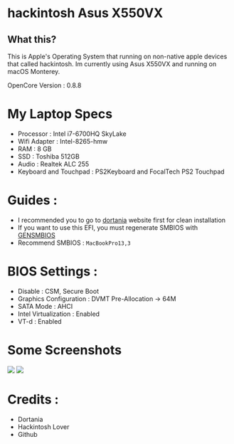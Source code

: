 # hackintosh Asus X550VX

## What this?

This is Apple's Operating System that running on non-native apple devices that called hackintosh.
Im currently using Asus X550VX and running on macOS Monterey.

OpenCore Version : 0.8.8

# My Laptop Specs
* Processor : Intel i7-6700HQ SkyLake
* Wifi Adapter : Intel-8265-hmw
* RAM : 8 GB
* SSD : Toshiba 512GB
* Audio : Realtek ALC 255
* Keyboard and Touchpad : PS2Keyboard and FocalTech PS2 Touchpad

# Guides :
- I recommended you to go to [dortania](https://dortania.github.io/OpenCore-Install-Guide/) website first for clean installation
- If you want to use this EFI, you must regenerate SMBIOS with [GENSMBIOS](https://github.com/corpnewt/GenSMBIOS)
- Recommend SMBIOS : `MacBookPro13,3`

# BIOS Settings :
- Disable : CSM, Secure Boot
- Graphics Configuration : DVMT Pre-Allocation → 64M
- SATA Mode : AHCI
- Intel Virtualization : Enabled
- VT-d : Enabled

# Some Screenshots
<img src="https://raw.githubusercontent.com/dialgacylert/hackintosh_asus_X550VX/main/img/1.png?token=GHSAT0AAAAAAB6FA76J6OEZZMFL4RJOW6OQY63UGKQ">
<img src="https://raw.githubusercontent.com/dialgacylert/hackintosh_asus_X550VX/main/img/2.png?token=GHSAT0AAAAAAB6FA76IBMMFCAFOPHWFVY4GY63UH6Q">

# Credits :
- Dortania
- Hackintosh Lover
- Github
